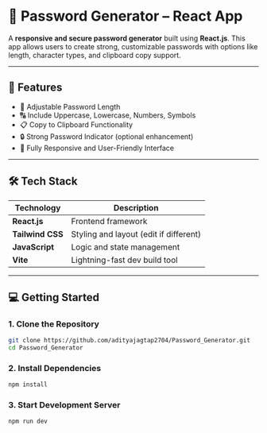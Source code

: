 # 🔐 Password Generator – React App

A **responsive and secure password generator** built using **React.js**. This app allows users to create strong, customizable passwords with options like length, character types, and clipboard copy support.

---

## 🧩 Features

- 🔢 Adjustable Password Length
- 🔠 Include Uppercase, Lowercase, Numbers, Symbols
- 📋 Copy to Clipboard Functionality
- 🔒 Strong Password Indicator (optional enhancement)
- 📱 Fully Responsive and User-Friendly Interface

---

## 🛠️ Tech Stack

| Technology     | Description                          |
|----------------|--------------------------------------|
| **React.js**   | Frontend framework                   |
| **Tailwind CSS** | Styling and layout (edit if different) |
| **JavaScript** | Logic and state management           |
| **Vite**       | Lightning-fast dev build tool        |

---

## 💻 Getting Started

### 1. Clone the Repository

```bash
git clone https://github.com/adityajagtap2704/Password_Generator.git
cd Password_Generator
```
### 2. Install Dependencies
```bash
npm install
```
### 3. Start Development Server
```bash
npm run dev
```
